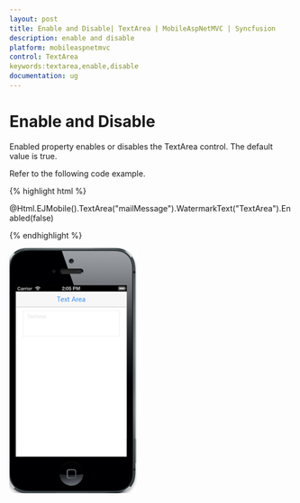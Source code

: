 ```yaml
---
layout: post
title: Enable and Disable| TextArea | MobileAspNetMVC | Syncfusion
description: enable and disable
platform: mobileaspnetmvc
control: TextArea
keywords:textarea,enable,disable
documentation: ug
---
```


# Enable and Disable

Enabled property enables or disables the TextArea control. The default value is true.

Refer to the following code example.

{% highlight html %}


@Html.EJMobile().TextArea("mailMessage").WatermarkText("TextArea").Enabled(false)


{% endhighlight %}


![](Enable-and-Disable_images/Enable-and-Disable_img1.png)





